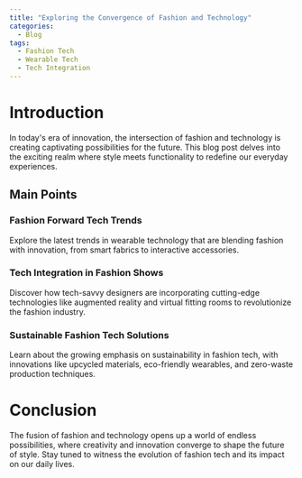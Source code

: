 ```yaml
---
title: "Exploring the Convergence of Fashion and Technology"
categories:
  - Blog
tags:
  - Fashion Tech
  - Wearable Tech
  - Tech Integration
---
```


# Introduction
In today's era of innovation, the intersection of fashion and technology is creating captivating possibilities for the future. This blog post delves into the exciting realm where style meets functionality to redefine our everyday experiences.

## Main Points
### Fashion Forward Tech Trends
Explore the latest trends in wearable technology that are blending fashion with innovation, from smart fabrics to interactive accessories.

### Tech Integration in Fashion Shows
Discover how tech-savvy designers are incorporating cutting-edge technologies like augmented reality and virtual fitting rooms to revolutionize the fashion industry.

### Sustainable Fashion Tech Solutions
Learn about the growing emphasis on sustainability in fashion tech, with innovations like upcycled materials, eco-friendly wearables, and zero-waste production techniques.

# Conclusion
The fusion of fashion and technology opens up a world of endless possibilities, where creativity and innovation converge to shape the future of style. Stay tuned to witness the evolution of fashion tech and its impact on our daily lives.